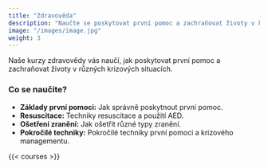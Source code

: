 ```yaml
---
title: "Zdravověda"
description: "Naučte se poskytovat první pomoc a zachraňovat životy v krizových situacích."
image: "/images/image.jpg"
weight: 3
---
```


Naše kurzy zdravovědy vás naučí, jak poskytovat první pomoc a zachraňovat životy v různých krizových situacích.

### Co se naučíte?

- **Základy první pomoci:** Jak správně poskytnout první pomoc.
- **Resuscitace:** Techniky resuscitace a použití AED.
- **Ošetření zranění:** Jak ošetřit různé typy zranění.
- **Pokročilé techniky:** Pokročilé techniky první pomoci a krizového managementu.

{{< courses >}}
